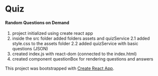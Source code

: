 <h1> Quiz </h1>
<h4> Random Questions on Demand </h4>

1. project initialized using create react app
2. inside the src folder added folders assets and quizService 
  2.1 added style.css to the assets folder
  2.2 added quizService with basic questions (JSON)
3. created index.js with react-dom (connected to the index.html)
4. created component questionBox for rendering questions and answers 

This project was bootstrapped with [Create React App](https://github.com/facebook/create-react-app).
